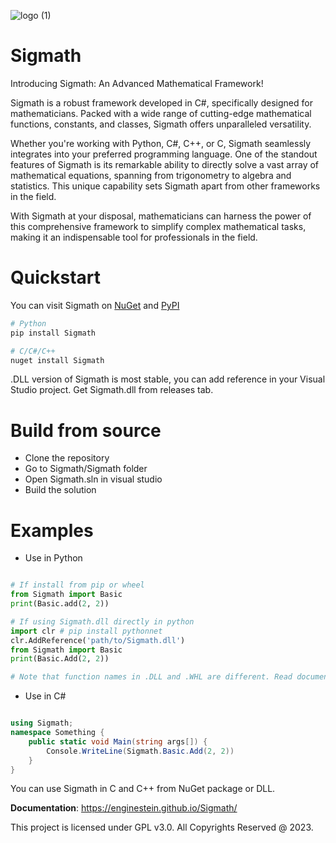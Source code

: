 ![logo (1)](https://github.com/enginestein/Sigmath/assets/117010357/3bd5da65-738e-4627-bed8-185c0f4962d2)

# Sigmath

Introducing Sigmath: An Advanced Mathematical Framework!

Sigmath is a robust framework developed in C#, specifically designed for mathematicians. Packed with a wide range of cutting-edge mathematical functions, constants, and classes, Sigmath offers unparalleled versatility.

Whether you're working with Python, C#, C++, or C, Sigmath seamlessly integrates into your preferred programming language. One of the standout features of Sigmath is its remarkable ability to directly solve a vast array of mathematical equations, spanning from trigonometry to algebra and statistics. This unique capability sets Sigmath apart from other frameworks in the field.

With Sigmath at your disposal, mathematicians can harness the power of this comprehensive framework to simplify complex mathematical tasks, making it an indispensable tool for professionals in the field.

# Quickstart

You can visit Sigmath on [NuGet](https://www.nuget.org/packages/Sigmath) and [PyPI](https://pypi.org/project/Cryptode/)

``` sh
# Python
pip install Sigmath

# C/C#/C++
nuget install Sigmath

```

.DLL version of Sigmath is most stable, you can add reference in your Visual Studio project. Get Sigmath.dll from releases tab.

# Build from source

- Clone the repository
- Go to Sigmath/Sigmath folder
- Open Sigmath.sln in visual studio
- Build the solution

# Examples

- Use in Python

``` py

# If install from pip or wheel
from Sigmath import Basic
print(Basic.add(2, 2))

# If using Sigmath.dll directly in python
import clr # pip install pythonnet
clr.AddReference('path/to/Sigmath.dll')
from Sigmath import Basic
print(Basic.Add(2, 2))

# Note that function names in .DLL and .WHL are different. Read documentation for that.

```

- Use in C#

``` c#

using Sigmath;
namespace Something {
    public static void Main(string args[]) {
        Console.WriteLine(Sigmath.Basic.Add(2, 2))
    }
}

```

You can use Sigmath in C and C++ from NuGet package or DLL.

**Documentation**: https://enginestein.github.io/Sigmath/

This project is licensed under GPL v3.0. All Copyrights Reserved @ 2023.
